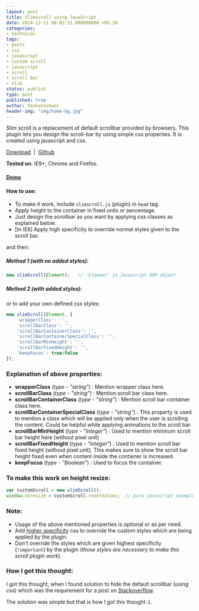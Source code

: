 ```yaml
---
layout: post
title: Slimscroll using JavaScript
date: 2014-12-11 08:02:21.000000000 +05:30
categories:
- technical
tags:
- posts
- css
- javascript
- custom scroll
- javascript
- scroll
- scroll bar
- slim
status: publish
type: post
published: true
author: Venkateshwar
header-img: "img/home-bg.jpg"
---
```


Slim scroll is a replacement of default scrollbar provided by browsers. This plugin lets you design the scroll-bar by using simple css properties. It is created using javascript and css.

[Download](https://github.com/kamlekar/slim-scroll/releases/latest)&nbsp;&nbsp;| &nbsp;[Github](https://github.com/kamlekar/slim-scroll/)

**Tested on**: IE9+, Chrome and Firefox.

#### [Demo](https://rawgit.com/kamlekar/slim-scroll/master/index.html)

#### How to use:
- To make it work, include `slimscroll.js` (_plugin_) in `head` tag.
- Apply height to the container in fixed units or percentage.
- Just design the scrollbar as you want by applying css classes as explained below.
- [In IE8] Apply high specificity to override normal styles given to the scroll bar.

and then:

##### Method 1 (_with no added styles_):

```javascript
new slimScroll(Element);   // 'Element' is Javascript DOM object
```

##### Method 2 (_with added styles_):

or to add your own defined css styles:

```javascript
new slimScroll(Element, {
    'wrapperClass': '',
    'scrollBarClass': '',
    'scrollBarContainerClass': '',  
    'scrollBarContainerSpecialClass': '',
    'scrollBarMinHeight': '',
    'scrollBarFixedHeight': '',
    'keepFocus': true/false
});
```

### Explanation of above properties:

- **wrapperClass** (*type - "string"*) : Mention wrapper class here.
- **scrollBarClass** (*type - "string"*) : Mention scroll bar class here.
- **scrollBarContainerClass** (*type - "string"*) : Mention scroll bar container class here.
- **scrollBarContainerSpecialClass** (*type - "string"*) : This property is used to mention a class which will be applied only when the user is scrolling the content. Could be helpful while applying animations to the scroll bar.
- **scrollBarMinHeight** (*type - "Integer"*) : Used to mention minimum scroll bar height here (without pixel unit)
- **scrollBarFixedHeight** (*type - "Integer"*) : Used to mention scroll bar fixed height (without pixel unit). This makes sure to show the scroll bar height fixed even when content inside the container is increased.
- **keepFocus** (*type - "Boolean"*) : Used to focus the container.

### To make this work on height resize:

```javascript
var customScroll = new slimScroll();
window.onresize = customScroll.resetValues;  // pure javascript example.
```

### Note:

- Usage of the above mentioned properties is optional or as per need.
- Add [higher specificity](https://developer.mozilla.org/en-US/docs/Web/CSS/Specificity) css to override the custom styles which are being applied by the plugin.
- Don't override the styles which are given highest specificity (`!important`) by the plugin (_those styles are necessary to make this scroll plugin work_).


### How I got this thought:

I got this thought, when I found solution to hide the default scrollbar (_using css_) which was the requirement for a post on [Stackoverflow](http://stackoverflow.com/a/16671476/1577396).

The solution was simple but that is how I got this thought :).
